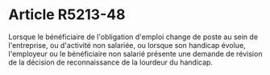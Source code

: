 # Article R5213-48

  
Lorsque le bénéficiaire de l'obligation d'emploi change de poste au sein de l'entreprise, ou d'activité non salariée, ou lorsque son handicap évolue, l'employeur ou le bénéficiaire non salarié présente une demande de révision de la décision de reconnaissance de la lourdeur du handicap.
